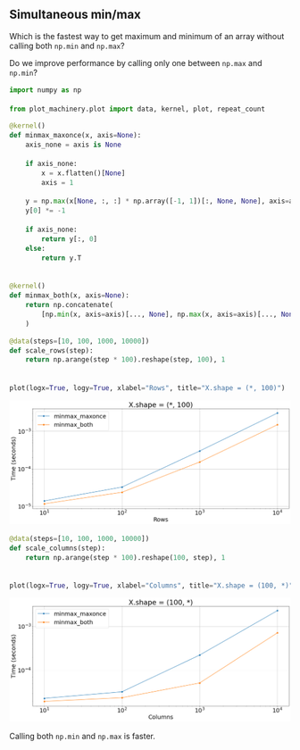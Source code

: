 ## Simultaneous min/max
Which is the fastest way to get maximum and minimum of an array without calling both `np.min` and `np.max`? 

Do we improve performance by calling only one between `np.max` and `np.min`?


```python
import numpy as np

from plot_machinery.plot import data, kernel, plot, repeat_count
```


```python
@kernel()
def minmax_maxonce(x, axis=None):
    axis_none = axis is None

    if axis_none:
        x = x.flatten()[None]
        axis = 1

    y = np.max(x[None, :, :] * np.array([-1, 1])[:, None, None], axis=axis + 1)
    y[0] *= -1

    if axis_none:
        return y[:, 0]
    else:
        return y.T


@kernel()
def minmax_both(x, axis=None):
    return np.concatenate(
        [np.min(x, axis=axis)[..., None], np.max(x, axis=axis)[..., None]], axis=axis
    )
```


```python
@data(steps=[10, 100, 1000, 10000])
def scale_rows(step):
    return np.arange(step * 100).reshape(step, 100), 1


plot(logx=True, logy=True, xlabel="Rows", title="X.shape = (*, 100)")
```


    
![png](README_files/README_3_0.png)
    



```python
@data(steps=[10, 100, 1000, 10000])
def scale_columns(step):
    return np.arange(step * 100).reshape(100, step), 1


plot(logx=True, logy=True, xlabel="Columns", title="X.shape = (100, *)")
```


    
![png](README_files/README_4_0.png)
    


Calling both `np.min` and `np.max` is faster.

